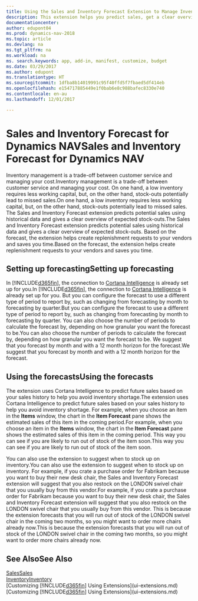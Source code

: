 ```yaml
---
title: Using the Sales and Inventory Forecast Extension to Manage Inventory
description: This extension helps you predict sales, get a clear overview of expected stock-outs, and even helps you create replenishment requests to vendors.
documentationcenter: 
author: edupont04
ms.prod: dynamics-nav-2018
ms.topic: article
ms.devlang: na
ms.tgt_pltfrm: na
ms.workload: na
ms. search.keywords: app, add-in, manifest, customize, budget
ms.date: 03/29/2017
ms.author: edupont
ms.translationtype: HT
ms.sourcegitcommit: 1dfba8b14019991c95f40ffd5f7fbaed5df414eb
ms.openlocfilehash: e154717885449e1f0bab6e8c988bafec8330e740
ms.contentlocale: en-au
ms.lasthandoff: 12/01/2017

---
```

# <a name="sales-and-inventory-forecast-for-dynamics-nav"></a><span data-ttu-id="6f204-103">Sales and Inventory Forecast for Dynamics NAV</span><span class="sxs-lookup"><span data-stu-id="6f204-103">Sales and Inventory Forecast for Dynamics NAV</span></span>
<span data-ttu-id="6f204-104">Inventory management is a trade-off between customer service and managing your cost.</span><span class="sxs-lookup"><span data-stu-id="6f204-104">Inventory management is a trade-off between customer service and managing your cost.</span></span> <span data-ttu-id="6f204-105">On one hand, a low inventory requires less working capital, but, on the other hand, stock-outs potentially lead to missed sales.</span><span class="sxs-lookup"><span data-stu-id="6f204-105">On one hand, a low inventory requires less working capital, but, on the other hand, stock-outs potentially lead to missed sales.</span></span> <span data-ttu-id="6f204-106">The Sales and Inventory Forecast extension predicts potential sales using historical data and gives a clear overview of expected stock-outs.</span><span class="sxs-lookup"><span data-stu-id="6f204-106">The Sales and Inventory Forecast extension predicts potential sales using historical data and gives a clear overview of expected stock-outs.</span></span> <span data-ttu-id="6f204-107">Based on the forecast, the extension helps create replenishment requests to your vendors and saves you time.</span><span class="sxs-lookup"><span data-stu-id="6f204-107">Based on the forecast, the extension helps create replenishment requests to your vendors and saves you time.</span></span>  

## <a name="setting-up-forecasting"></a><span data-ttu-id="6f204-108">Setting up forecasting</span><span class="sxs-lookup"><span data-stu-id="6f204-108">Setting up forecasting</span></span>
<span data-ttu-id="6f204-109">In [!INCLUDE[d365fin](includes/d365fin_md.md)], the connection to [Cortana Intelligence](https://www.microsoft.com/en-us/cloud-platform/what-is-cortana-intelligence-suite) is already set up for you.</span><span class="sxs-lookup"><span data-stu-id="6f204-109">In [!INCLUDE[d365fin](includes/d365fin_md.md)], the connection to [Cortana Intelligence](https://www.microsoft.com/en-us/cloud-platform/what-is-cortana-intelligence-suite) is already set up for you.</span></span> <span data-ttu-id="6f204-110">But you can configure the forecast to use a different type of period to report by, such as changing from forecasting by month to forecasting by quarter.</span><span class="sxs-lookup"><span data-stu-id="6f204-110">But you can configure the forecast to use a different type of period to report by, such as changing from forecasting by month to forecasting by quarter.</span></span> <span data-ttu-id="6f204-111">You can also choose the number of periods to calculate the forecast by, depending on how granular you want the forecast to be.</span><span class="sxs-lookup"><span data-stu-id="6f204-111">You can also choose the number of periods to calculate the forecast by, depending on how granular you want the forecast to be.</span></span> <span data-ttu-id="6f204-112">We suggest that you forecast by month and with a 12 month horizon for the forecast.</span><span class="sxs-lookup"><span data-stu-id="6f204-112">We suggest that you forecast by month and with a 12 month horizon for the forecast.</span></span>  

## <a name="using-the-forecasts"></a><span data-ttu-id="6f204-113">Using the forecasts</span><span class="sxs-lookup"><span data-stu-id="6f204-113">Using the forecasts</span></span>
<span data-ttu-id="6f204-114">The extension uses Cortana Intelligence to predict future sales based on your sales history to help you avoid inventory shortage.</span><span class="sxs-lookup"><span data-stu-id="6f204-114">The extension uses Cortana Intelligence to predict future sales based on your sales history to help you avoid inventory shortage.</span></span> <span data-ttu-id="6f204-115">For example, when you choose an item in the **Items** window, the chart in the **Item Forecast** pane shows the estimated sales of this item in the coming period.</span><span class="sxs-lookup"><span data-stu-id="6f204-115">For example, when you choose an item in the **Items** window, the chart in the **Item Forecast** pane shows the estimated sales of this item in the coming period.</span></span> <span data-ttu-id="6f204-116">This way you can see if you are likely to run out of stock of the item soon.</span><span class="sxs-lookup"><span data-stu-id="6f204-116">This way you can see if you are likely to run out of stock of the item soon.</span></span>  

<span data-ttu-id="6f204-117">You can also use the extension to suggest when to stock up on inventory.</span><span class="sxs-lookup"><span data-stu-id="6f204-117">You can also use the extension to suggest when to stock up on inventory.</span></span> <span data-ttu-id="6f204-118">For example, if you crate a purchase order for Fabrikam because you want to buy their new desk chair, the Sales and Inventory Forecast extension will suggest that you also restock on the LONDON swivel chair that you usually buy from this vendor.</span><span class="sxs-lookup"><span data-stu-id="6f204-118">For example, if you crate a purchase order for Fabrikam because you want to buy their new desk chair, the Sales and Inventory Forecast extension will suggest that you also restock on the LONDON swivel chair that you usually buy from this vendor.</span></span> <span data-ttu-id="6f204-119">This is because the extension forecasts that you will run out of stock of the LONDON swivel chair in the coming two months, so you might want to order more chairs already now.</span><span class="sxs-lookup"><span data-stu-id="6f204-119">This is because the extension forecasts that you will run out of stock of the LONDON swivel chair in the coming two months, so you might want to order more chairs already now.</span></span>  

## <a name="see-also"></a><span data-ttu-id="6f204-120">See Also</span><span class="sxs-lookup"><span data-stu-id="6f204-120">See Also</span></span>
[<span data-ttu-id="6f204-121">Sales</span><span class="sxs-lookup"><span data-stu-id="6f204-121">Sales</span></span>](sales-manage-sales.md)  
[<span data-ttu-id="6f204-122">Inventory</span><span class="sxs-lookup"><span data-stu-id="6f204-122">Inventory</span></span>](inventory-manage-inventory.md)  
<span data-ttu-id="6f204-123">[Customizing [!INCLUDE[d365fin](includes/d365fin_md.md)] Using Extensions](ui-extensions.md)</span><span class="sxs-lookup"><span data-stu-id="6f204-123">[Customizing [!INCLUDE[d365fin](includes/d365fin_md.md)] Using Extensions](ui-extensions.md)</span></span>  

